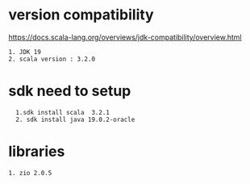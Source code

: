 # version compatibility

   https://docs.scala-lang.org/overviews/jdk-compatibility/overview.html

    1. JDK 19
    2. scala version : 3.2.0

  # sdk need to setup 

      1.sdk install scala  3.2.1
      2. sdk install java 19.0.2-oracle

  # libraries
 
    1. zio 2.0.5

   